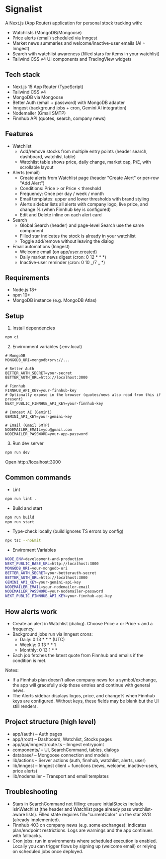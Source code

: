 # Signalist

A Next.js (App Router) application for personal stock tracking with:

- Watchlists (MongoDB/Mongoose)
- Price alerts (email) scheduled via Inngest
- Market news summaries and welcome/inactive-user emails (AI + Inngest)
- Search with watchlist awareness (filled stars for items in your watchlist)
- Tailwind CSS v4 UI components and TradingView widgets

## Tech stack

- Next.js 15 App Router (TypeScript)
- Tailwind CSS v4
- MongoDB via Mongoose
- Better Auth (email + password) with MongoDB adapter
- Inngest (background jobs + cron, Gemini AI integration)
- Nodemailer (Gmail SMTP)
- Finnhub API (quotes, search, company news)

## Features

- Watchlist
  - Add/remove stocks from multiple entry points (header search, dashboard, watchlist table)
  - Watchlist table shows price, daily change, market cap, P/E, with scrollable layout
- Alerts (email)
  - Create alerts from Watchlist page (header "Create Alert" or per-row "Add Alert")
  - Conditions: Price > or Price < threshold
  - Frequency: Once per day / week / month
  - Email templates: upper and lower thresholds with brand styling
  - Alerts sidebar lists all alerts with company logo, live price, and change % (when Finnhub key is configured)
  - Edit and Delete inline on each alert card
- Search
  - Global Search (header) and page-level Search use the same component
  - Filled star indicates the stock is already in your watchlist
  - Toggle add/remove without leaving the dialog
- Email automations (Inngest)
  - Welcome email (on app/user.created)
  - Daily market news digest (cron: 0 12 \* \* \*)
  - Inactive-user reminder (cron: 0 10 _/7 _ \*)

## Requirements

- Node.js 18+
- npm 10+
- MongoDB instance (e.g. MongoDB Atlas)

## Setup

1. Install dependencies

```bash
npm ci
```

2. Environment variables (.env.local)

```
# MongoDB
MONGODB_URI=mongodb+srv://...

# Better Auth
BETTER_AUTH_SECRET=your-secret
BETTER_AUTH_URL=http://localhost:3000

# Finnhub
FINNHUB_API_KEY=your-finnhub-key
# Optionally expose in the browser (quotes/news also read from this if present)
NEXT_PUBLIC_FINNHUB_API_KEY=your-finnhub-key

# Inngest AI (Gemini)
GEMINI_API_KEY=your-gemini-key

# Email (Gmail SMTP)
NODEMAILER_EMAIL=you@gmail.com
NODEMAILER_PASSWORD=your-app-password
```

3. Run dev server

```bash
npm run dev
```

Open http://localhost:3000

## Common commands

- Lint

```bash
npm run lint .
```

- Build and start

```bash
npm run build
npm run start
```

- Type-check locally (build ignores TS errors by config)

```bash
npx tsc --noEmit
```

- Enviroment Variables

```bash
NODE_ENV=development-and-production
NEXT_PUBLIC_BASE_URL=http://localhost:3000
MONGODB_URI=your-mongodb-uri
BETTER_AUTH_SECRET=your-betterauth-secret
BETTER_AUTH_URL=http://localhost:3000
GEMINI_API_KEY=your-gemini-api-key
NODEMAILER_EMAIL=your-nodemailer-email
NODEMAILER_PASSWORD=your-nodemailer-password
NEXT_PUBLIC_FINNHUB_API_KEY=your-finnhub-api-key
```

## How alerts work

- Create an alert in Watchlist (dialog). Choose Price > or Price < and a frequency.
- Background jobs run via Inngest crons:
  - Daily: 0 13 \* \* \* (UTC)
  - Weekly: 0 13 \* \* 1
  - Monthly: 0 13 1 \* \*
- Each job fetches the latest quote from Finnhub and emails if the condition is met.

Notes:

- If a Finnhub plan doesn’t allow company news for a symbol/exchange, the app will gracefully skip those entries and continue with general news.
- The Alerts sidebar displays logos, price, and change% when Finnhub keys are configured. Without keys, these fields may be blank but the UI still renders.

## Project structure (high level)

- app/(auth) – Auth pages
- app/(root) – Dashboard, Watchlist, Stocks pages
- app/api/inngest/route.ts – Inngest entrypoint
- components/ – UI, SearchCommand, tables, dialogs
- database/ – Mongoose connection and models
- lib/actions – Server actions (auth, finnhub, watchlist, alerts, user)
- lib/inngest – Inngest client + functions (news, welcome, inactive-users, price alerts)
- lib/nodemailer – Transport and email templates

## Troubleshooting

- Stars in SearchCommand not filling: ensure initialStocks include isInWatchlist (the header and Watchlist page already pass watchlist-aware lists). Filled state requires fill="currentColor" on the star SVG (already implemented).
- Finnhub 403 on company news (e.g. some exchanges): indicates plan/endpoint restrictions. Logs are warnings and the app continues with fallbacks.
- Cron jobs: run in environments where scheduled execution is enabled. Locally you can trigger flows by signing up (welcome email) or relying on scheduled jobs once deployed.
